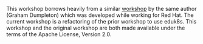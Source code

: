 This workshop borrows heavily from a similar [workshop](https://github.com/openshift-labs/lab-building-images) by the same author (Graham Dumpleton) which was developed while working for Red Hat. The current workshop is a refactoring of the prior workshop to use eduk8s. This workshop and the original workshop are both made available under the terms of the Apache License, Version 2.0.
